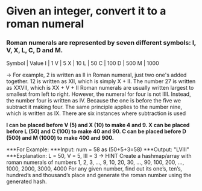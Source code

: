 # Given an integer, convert it to a roman numeral
### Roman numerals are represented by seven different symbols: I, V, X, L, C, D and M.

Symbol   |    Value
I        |     1
V        |     5
X        |     10
L        |     50
C        |     100
D        |     500
M        |     1000


-> For example, 2 is written as II in Roman numeral, just two one's added together. 12 is written as XII, which is simply X + II. The number 27 is written as XXVII, which is XX + V + II
Roman numerals are usually written largest to smallest from left to right. 
However, the numeral for four is not IIII. Instead, the number four is written as IV. 
Because the one is before the five we subtract it making four.
The same principle applies to the number nine, which is written as IX. There are six instances where subtraction is used

**I can be placed before V (5) and X (10) to make 4 and 9. 
X can be placed before L (50) and C (100) to make 40 and 90. 
C can be placed before D (500) and M (1000) to make 400 and 900.**


***For Example:
***Input: num = 58  as (50+5+3=58)
***Output: "LVIII"
***Explanation: L = 50, V = 5, III = 3
-> HINT
Create a hashmap/array with roman numerals of numbers 1, 2, 3, ..., 9, 10, 20, 30, ..., 90, 100, 200, ..., 1000, 2000, 3000, 4000
For any given number, find out its one’s, ten’s, hundred’s and thousand’s place and generate the roman number using the generated hash.

